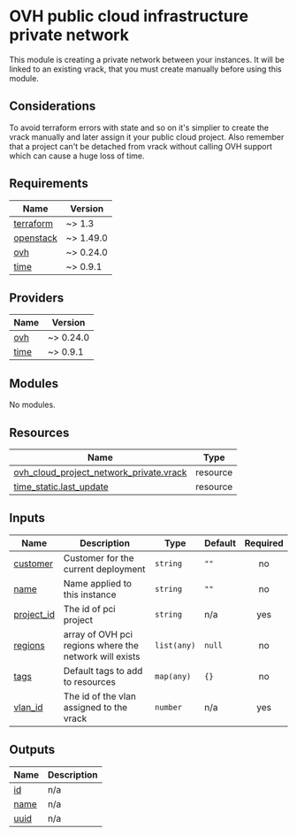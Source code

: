 # OVH public cloud infrastructure private network

This module is creating a private network between your instances.
It will be linked to an existing vrack, that you must create manually before using this module.

## Considerations

To avoid terraform errors with state and so on it's simplier to create the vrack manually and later assign it your public cloud project.
Also remember that a project can't be detached from vrack without calling OVH support which can cause a huge loss of time.
<!-- BEGIN_TF_DOCS -->
## Requirements

| Name | Version |
|------|---------|
| <a name="requirement_terraform"></a> [terraform](#requirement\_terraform) | ~> 1.3 |
| <a name="requirement_openstack"></a> [openstack](#requirement\_openstack) | ~> 1.49.0 |
| <a name="requirement_ovh"></a> [ovh](#requirement\_ovh) | ~> 0.24.0 |
| <a name="requirement_time"></a> [time](#requirement\_time) | ~> 0.9.1 |

## Providers

| Name | Version |
|------|---------|
| <a name="provider_ovh"></a> [ovh](#provider\_ovh) | ~> 0.24.0 |
| <a name="provider_time"></a> [time](#provider\_time) | ~> 0.9.1 |

## Modules

No modules.

## Resources

| Name | Type |
|------|------|
| [ovh_cloud_project_network_private.vrack](https://registry.terraform.io/providers/ovh/ovh/latest/docs/resources/cloud_project_network_private) | resource |
| [time_static.last_update](https://registry.terraform.io/providers/hashicorp/time/latest/docs/resources/static) | resource |

## Inputs

| Name | Description | Type | Default | Required |
|------|-------------|------|---------|:--------:|
| <a name="input_customer"></a> [customer](#input\_customer) | Customer for the current deployment | `string` | `""` | no |
| <a name="input_name"></a> [name](#input\_name) | Name applied to this instance | `string` | `""` | no |
| <a name="input_project_id"></a> [project\_id](#input\_project\_id) | The id of pci project | `string` | n/a | yes |
| <a name="input_regions"></a> [regions](#input\_regions) | array of OVH pci regions where the network will exists | `list(any)` | `null` | no |
| <a name="input_tags"></a> [tags](#input\_tags) | Default tags to add to resources | `map(any)` | `{}` | no |
| <a name="input_vlan_id"></a> [vlan\_id](#input\_vlan\_id) | The id of the vlan assigned to the vrack | `number` | n/a | yes |

## Outputs

| Name | Description |
|------|-------------|
| <a name="output_id"></a> [id](#output\_id) | n/a |
| <a name="output_name"></a> [name](#output\_name) | n/a |
| <a name="output_uuid"></a> [uuid](#output\_uuid) | n/a |
<!-- END_TF_DOCS -->
